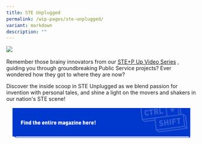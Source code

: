 ```yaml
---
title: STE Unplugged
permalink: /wip-pages/ste-unplugged/
variant: markdown
description: ""
---
```

<style>

.mainContainer {

  

margin: 16px;

  

display: flex;

  

position: relative;

  

flex-direction: column;

  

}

  

.catBtn {

  

border: 0;

  

background-color: transparent;

  

display: flex;

  

flex-wrap: wrap;

  

width: 100%;

  

max-width: 800px;

  

}

  
  
  

.divWrapper {

  

width: 100%;

  

max-width: 800px;

  

height: 100%;

  

max-height: 124px;

  

display: flex;

  

flex-wrap: wrap;

  

}

  
  
  

.frontDiv {

  

transition: 0.1s linear;

  

height: auto;

  

max-height: 124px;

  

width: 100%;

  

}

  
  
  

.imgFront,

  

.imgBack {

  

height: 100%;

  

width: 100%;

  

}

  
  
  

.backDiv {

  

position: absolute;

  

z-index: -1;

  

top: 0px;

  

left: 0px;

  

transition: 0.1s ease-in-out;

  

width: 100%;

  

max-width: 813px;

  

height: auto;

  

max-height: 135px

}

  
  
  

.catBtn:active .frontDiv {

  

transform: translate(14px, 14px);

  

}

  
  
  

.catBtn:active .backDiv {

  

opacity: 0;

  

}

  
  
  

.catText {

  

color: white !important;

  

font-size: 24px;

  

font-weight: 900;

  

line-height: 32px;

  

letter-spacing: 0em;

  

text-align: center;

  

}

  

.desktopBtn {

display: flex;

}

  

.mobileBtn {

display: none;

}

@media screen and (max-width:860px) {

  

.catBtn:active .frontDiv {

transform: translate(10px, 10px);

}

}

@media screen and (max-width:500px) {

.desktopBtn {

display: none;

}

.mobileBtn {

display: flex;

}

}
</style>
![](/images/stories/2024%20Stories%20%20%20STE%20Unplugged/CtrlShift_Editorial_Theme1_CoverImage_Website.jpg)

Remember those brainy innovators from our [STE+P Up Video Series](https://www.ctrlshift.gov.sg/explore/video-series/) , guiding you through groundbreaking Public Service projects? Ever wondered how they got to where they are now?

Discover the inside scoop in STE Unplugged as we blend passion for invention with personal tales, and shine a light on the movers and shakers in our nation's STE scene!

<div class="mainContainer">
	<a target="_blank" href="/files/STE_Unplugged.pdf" class="catBtn desktopBtn">
		<div class="divWrapper">
			<div class="frontDiv">
				<img src="/images/Editorial%20Template/CTA_Btn_X2.png" class="imgFront">
			</div>
			<div class="backDiv">
				<img src="/images/Editorial%20Template/CTA_Vector.png" class="imgBack">
			</div>
		</div>
	</a>
	<a target="_blank" href="/files/STE_Unplugged.pdf" class="catBtn mobileBtn">
		<div class="divWrapper">
			<div class="frontDiv">
				<img src="/images/Editorial%20Template/CTA_Btn_Mobile_X2.png" class="imgFront">
			</div>
			<div class="backDiv">
				<img src="/images/Editorial%20Template/cta_vector_mobile_x2.png" class="imgBack">
			</div>
		</div>
	</a>
</div>